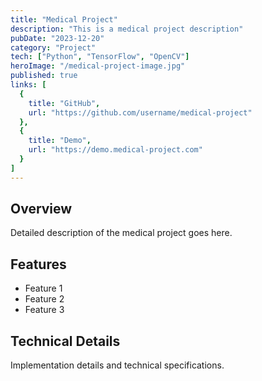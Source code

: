 ```yaml
---
title: "Medical Project"
description: "This is a medical project description"
pubDate: "2023-12-20"
category: "Project"
tech: ["Python", "TensorFlow", "OpenCV"]
heroImage: "/medical-project-image.jpg"
published: true
links: [
  {
    title: "GitHub",
    url: "https://github.com/username/medical-project"
  },
  {
    title: "Demo",
    url: "https://demo.medical-project.com"
  }
]
---
```


## Overview

Detailed description of the medical project goes here.

## Features

- Feature 1
- Feature 2
- Feature 3

## Technical Details

Implementation details and technical specifications. 